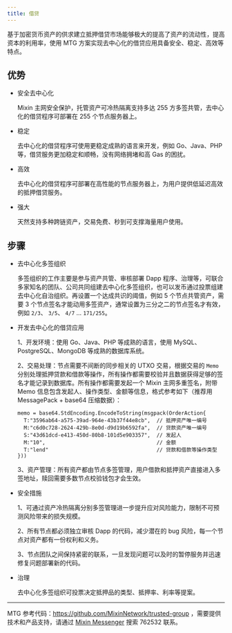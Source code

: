 ```yaml
---
title: 借贷
---
```


基于加密货币资产的供求建立抵押借贷市场能够极大的提高了资产的流动性，提高资本的利用率，使用 MTG 方案实现去中心化的借贷应用具备安全、稳定、高效等特点。

## 优势

- 安全去中心化

  Mixin 主网安全保护，托管资产可冷热隔离支持多达 255 方多签共管，去中心化的借贷程序可部署在 255 个节点服务器上。

- 稳定

  去中心化的借贷程序可使用更稳定成熟的语言来开发，例如 Go、Java、PHP 等，借贷服务更加稳定和顺畅，没有网络拥堵和高 Gas 的困扰。

- 高效

  去中心化的借贷程序可部署在高性能的节点服务器上，为用户提供低延迟高效的抵押借贷服务。

- 强大

  天然支持多种跨链资产，交易免费、秒到可支撑海量用户使用。

## 步骤

- 去中心化多签组织

  多签组织的工作主要是参与资产共管、审核部署 Dapp 程序、治理等，可联合多家知名的团队、公司共同组建去中心化多签组织，也可以发币通过投票组建去中心化自治组织。再设置一个达成共识的阈值，例如 5 个节点共管资产，需要 3 个节点签名才能动用多签资产，通常设置为三分之二的节点签名才有效，例如 `2/3`、 `3/5`、 `4/7` ... `171/255`。

- 开发去中心化的借贷应用

  1、开发环境：使用 Go、Java、PHP 等成熟的语言，使用 MySQL、PostgreSQL、MongoDB 等成熟的数据库系统。

  2、交易处理：节点需要不间断的同步相关的 UTXO 交易，根据交易的 `Memo` 分别处理抵押贷款和借款等操作，所有操作都需要校验并且数据获得足够的签名才能记录到数据库。所有操作都需要发起一个 Mixin 主网多重签名，附带 Memo 信息包含发起人、操作类型、金额等信息，格式参考如下（推荐用 MessagePack + base64 压缩数据）：
  ```golang
  memo = base64.StdEncoding.EncodeToString(msgpack(OrderAction{
    T:"3596ab64-a575-39ad-964e-43b37f44e8cb",  // 抵押资产唯一编号
    M:"c6d0c728-2624-429b-8e0d-d9d19b6592fa",  // 贷款资产唯一编号
    S:"43d61dcd-e413-450d-80b8-101d5e903357",  // 发起人
    M:"10",                                    // 金额
    T:"lend"                                   // 贷款和借款等操作类型
  }))
  ```

  3、资产管理：所有资产都由节点多签管理，用户借款和抵押资产直接进入多签地址，赎回需要多数节点校验钱包才会生效。

- 安全措施

  1、可通过资产冷热隔离分别多签管理进一步提升应对风险能力，限制不可预测风险带来的损失规模。

  2、所有节点都必须独立审核 Dapp 的代码，减少潜在的 bug 风险，每一个节点对资产都有一份权利和义务。

  3、节点团队之间保持紧密的联系，一旦发现问题可以及时的暂停服务并迅速修复问题部署新的代码。

- 治理

  去中心化多签组织可投票决定抵押品的类型、抵押率、利率等提案。

---

MTG 参考代码：https://github.com/MixinNetwork/trusted-group ，需要提供技术和产品支持，请通过 [Mixin Messenger](https://w3c.group/c/1609251387450619) 搜索 762532 联系。

